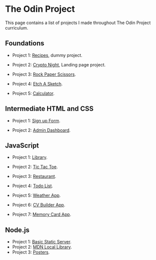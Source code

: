 # The Odin Project

This page contains a list of projects I made throughout The Odin Project curriculum.

## Foundations

- Project 1: [Recipes](https://m-ngr.github.io/The-Odin-Project/recipes/ "dummy project: a project with no useful information, just placeholders"), dummy project.

- Project 2: [Crypto Night](https://m-ngr.github.io/The-Odin-Project/crypto-night/ "HTML, CSS (Flexbox)"), Landing page project.

- Project 3: [Rock Paper Scissors](https://m-ngr.github.io/The-Odin-Project/rock-paper-scissors/ "JavaScript").

- Project 4: [Etch A Sketch](https://m-ngr.github.io/The-Odin-Project/etch-a-sketch/ "JavaScript").

- Project 5: [Calculator](https://m-ngr.github.io/The-Odin-Project/calculator/ "Foundation Final Project").

## Intermediate HTML and CSS

- Project 1: [Sign up Form](https://m-ngr.github.io/The-Odin-Project/sign-up-form/ "Intermediate HTML and CSS  Project").

- Project 2: [Admin Dashboard](https://m-ngr.github.io/The-Odin-Project/admin-dashboard/ "Intermediate HTML and CSS Final Project").

## JavaScript

- Project 1: [Library](https://m-ngr.github.io/The-Odin-Project/library/ "OOP using prototype and constructor functions").

- Project 2: [Tic Tac Toe](https://m-ngr.github.io/The-Odin-Project/tic-tac-toe/ "OOP using Factory, Module, and Mediator Patterns").

- Project 3: [Restaurant](https://m-ngr.github.io/The-Odin-Project/restaurant/dist/ "Modular JS Project using Webpack").

- Project 4: [Todo List](https://m-ngr.github.io/The-Odin-Project/todo/dist/ "OOP final project").

- Project 5: [Weather App](https://m-ngr.github.io/The-Odin-Project/weather/dist/ "API based project").

- Project 6: [CV Builder App](https://ngr-cv-app.netlify.app/ "First React App").

- Project 7: [Memory Card App](https://ngr-memory-card.netlify.app/ "React with hooks").

## Node.js

- Project 1: [Basic Static Server](https://static-server.m-ngr.repl.co "Basic Node.js Static Server").
- Project 2: [MDN Local Library](https://mdn-local-library-production.up.railway.app/ "First MEN App.").
- Project 3: [Posters](https://posters.onrender.com/ "First MERN App.").
